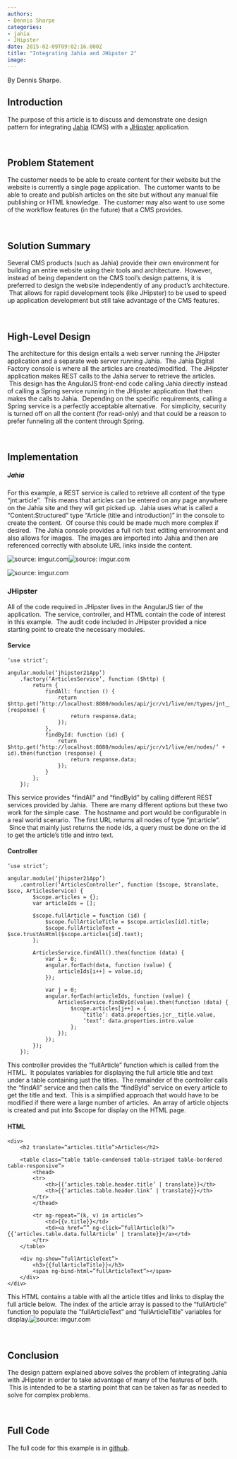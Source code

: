 ```yaml
---
authors:
- Dennis Sharpe
categories:
- jahia
- JHipster
date: 2015-02-09T09:02:16.000Z
title: "Integrating Jahia and JHipster 2"
image: 
---
```


By Dennis Sharpe.


## Introduction

The purpose of this article is to discuss and demonstrate one design pattern for integrating [Jahia](https://www.jahia.com/home) (CMS) with a [JHipster](https://jhipster.github.io/) application.

 


## Problem Statement

The customer needs to be able to create content for their website but the website is currently a single page application.  The customer wants to be able to create and publish articles on the site but without any manual file publishing or HTML knowledge.  The customer may also want to use some of the workflow features (in the future) that a CMS provides.

 


## Solution Summary

Several CMS products (such as Jahia) provide their own environment for building an entire website using their tools and architecture.  However, instead of being dependent on the CMS tool’s design patterns, it is preferred to design the website independently of any product’s architecture.  That allows for rapid development tools (like JHipster) to be used to speed up application development but still take advantage of the CMS features.

 


## High-Level Design

The architecture for this design entails a web server running the JHipster application and a separate web server running Jahia.  The Jahia Digital Factory console is where all the articles are created/modified.  The JHipster application makes REST calls to the Jahia server to retrieve the articles.  This design has the AngularJS front-end code calling Jahia directly instead of calling a Spring service running in the JHipster application that then makes the calls to Jahia.  Depending on the specific requirements, calling a Spring service is a perfectly acceptable alternative.  For simplicity, security is turned off on all the content (for read-only) and that could be a reason to prefer funneling all the content through Spring.

 


## Implementation

##### Jahia

For this example, a REST service is called to retrieve all content of the type “jnt:article”.  This means that articles can be entered on any page anywhere on the Jahia site and they will get picked up.  Jahia uses what is called a “Content:Structured” type “Article (title and introduction)” in the console to create the content.  Of course this could be made much more complex if desired.  The Jahia console provides a full rich text editing environment and also allows for images.  The images are imported into Jahia and then are referenced correctly with absolute URL links inside the content.

![](http://i.imgur.com/yphr22I.png "source: imgur.com")![](http://i.imgur.com/B5T8WTl.png "source: imgur.com")

![](http://i.imgur.com/uSAc8W3.png "source: imgur.com")

### JHipster

All of the code required in JHipster lives in the AngularJS tier of the application.  The service, controller, and HTML contain the code of interest in this example.  The audit code included in JHipster provided a nice starting point to create the necessary modules.

#### Service

```language-javascript
‘use strict’;
 
angular.module(‘jhipster21App’)
	.factory(‘ArticlesService’, function ($http) {
		return {
			findAll: function () {
				return $http.get(‘http://localhost:8080/modules/api/jcr/v1/live/en/types/jnt__article’).then(function (response) {
					return response.data;
				});
			},
			findById: function (id) {
				return $http.get(‘http://localhost:8080/modules/api/jcr/v1/live/en/nodes/’ + id).then(function (response) {
					return response.data;
				});
			}
		};
	});
```
 
 This service provides “findAll” and “findById” by calling different REST services provided by Jahia.  There are many different options but these two work for the simple case.  The hostname and port would be configurable in a real world scenario.  The first URL returns all nodes of type “jnt:article”.  Since that mainly just returns the node ids, a query must be done on the id to get the article’s title and intro text.

#### Controller

```language-javascript
‘use strict’;
 
angular.module(‘jhipster21App’)
	.controller(‘ArticlesController’, function ($scope, $translate, $sce, ArticlesService) {
		$scope.articles = {};
		var articleIds = [];
 
		$scope.fullArticle = function (id) {
			$scope.fullArticleTitle = $scope.articles[id].title;
			$scope.fullArticleText = $sce.trustAsHtml($scope.articles[id].text);
		};
 
		ArticlesService.findAll().then(function (data) {
			var i = 0;
			angular.forEach(data, function (value) {
				articleIds[i++] = value.id;
			});
 
			var j = 0;
			angular.forEach(articleIds, function (value) {
				ArticlesService.findById(value).then(function (data) {
					$scope.articles[j++] = {
						’title’: data.properties.jcr__title.value,
						’text’: data.properties.intro.value
					};
				});
			});
		});
	});
```

 
 This controller provides the “fullArticle” function which is called from the HTML.  It populates variables for displaying the full article title and text under a table containing just the titles.  The remainder of the controller calls the “findAll” service and then calls the “findById” service on every article to get the title and text.  This is a simplified approach that would have to be modified if there were a large number of articles.  An array of article objects is created and put into $scope for display on the HTML page.

#### HTML

```language-html
<div>
	<h2 translate=”articles.title”>Articles</h2>
 
	<table class=”table table-condensed table-striped table-bordered table-responsive”>
		<thead>
		<tr>
			<th>{{‘articles.table.header.title’ | translate}}</th>
			<th>{{‘articles.table.header.link’ | translate}}</th>
		</tr>
		</thead>
 
		<tr ng-repeat=”(k, v) in articles”>
			<td>{{v.title}}</td>
			<td><a href=”” ng-click=”fullArticle(k)”>{{‘articles.table.data.fullArticle’ | translate}}</a></td>
		</tr>
	</table>
 
	<div ng-show=”fullArticleText”>
		<h3>{{fullArticleTitle}}</h3>
		<span ng-bind-html=”fullArticleText”></span>
	</div>
</div>
```

 This HTML contains a table with all the article titles and links to display the full article below.  The index of the article array is passed to the “fullArticle” function to populate the “fullArticleText” and “fullArticleTitle” variables for display.![](http://i.imgur.com/W7eEGVn.png "source: imgur.com")

 


## Conclusion

The design pattern explained above solves the problem of integrating Jahia with JHipster in order to take advantage of many of the features of both.  This is intended to be a starting point that can be taken as far as needed to solve for complex problems.

 


## Full Code

The full code for this example is in [github](https://github.com/dsharpe/blog-jahia-jhipster2).
